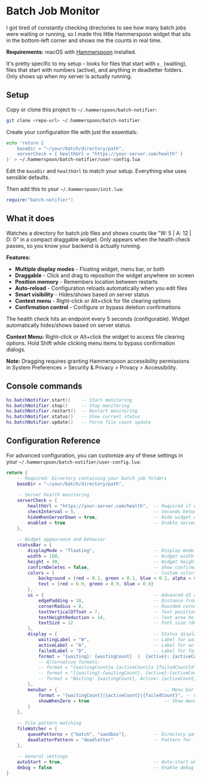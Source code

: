 # Batch Job Monitor

I got tired of constantly checking directories to see how many batch jobs were waiting or running, so I made this little Hammerspoon widget that sits in the bottom-left corner and shows me the counts in real time.

**Requirements:** macOS with [Hammerspoon](https://www.hammerspoon.org/) installed.

It's pretty specific to my setup - looks for files that start with `x_` (waiting), files that start with numbers (active), and anything in deadletter folders. Only shows up when my server is actually running.

## Setup

Copy or clone this project to `~/.hammerspoon/batch-notifier`:

```bash
git clone <repo-url> ~/.hammerspoon/batch-notifier
```

Create your configuration file with just the essentials:

```bash
echo 'return {
    baseDir = "~/your/batch/directory/path",
    serverCheck = { healthUrl = "https://your-server.com/health" }
}' > ~/.hammerspoon/batch-notifier/user-config.lua
```

Edit the `baseDir` and `healthUrl` to match your setup. Everything else uses sensible defaults.

Then add this to your `~/.hammerspoon/init.lua`:
```lua
require("batch-notifier")
```

## What it does

Watches a directory for batch job files and shows counts like "W: 5 | A: 12 | D: 0" in a compact draggable widget. Only appears when the health check passes, so you know your backend is actually running.

**Features:**
- **Multiple display modes** - Floating widget, menu bar, or both
- **Draggable** - Click and drag to reposition the widget anywhere on screen
- **Position memory** - Remembers location between restarts
- **Auto-reload** - Configuration reloads automatically when you edit files
- **Smart visibility** - Hides/shows based on server status
- **Context menu** - Right-click or Alt+click for file clearing options
- **Confirmation control** - Configure or bypass deletion confirmations

The health check hits an endpoint every 5 seconds (configurable). Widget automatically hides/shows based on server status.

**Context Menu:** Right-click or Alt+click the widget to access file clearing options. Hold Shift while clicking menu items to bypass confirmation dialogs.

**Note:** Dragging requires granting Hammerspoon accessibility permissions in System Preferences > Security & Privacy > Privacy > Accessibility.

## Console commands

```lua
hs.batchNotifier.start()    -- Start monitoring
hs.batchNotifier.stop()     -- Stop monitoring  
hs.batchNotifier.restart()  -- Restart monitoring
hs.batchNotifier.status()   -- Show current status
hs.batchNotifier.update()   -- Force file count update
```

## Configuration Reference

For advanced configuration, you can customize any of these settings in your `~/.hammerspoon/batch-notifier/user-config.lua`:

```lua
return {
    -- Required: Directory containing your batch job folders
    baseDir = "~/your/batch/directory/path",
    
    -- Server health monitoring
    serverCheck = {
        healthUrl = "https://your-server.com/health",  -- Required if using server monitoring
        checkInterval = 5,                             -- Seconds between health checks (default: 5)
        hideWhenServerDown = true,                     -- Hide widget when server is down (default: true)
        enabled = true                                 -- Enable server monitoring (default: true)
    },
    
    -- Widget appearance and behavior  
    statusBar = {
        displayMode = "floating",                      -- Display mode: "floating", "menubar", "both" (default: "floating")
        width = 180,                                   -- Widget width in pixels (default: 180)
        height = 30,                                   -- Widget height in pixels (default: 30)
        confirmDeletes = false,                        -- Show confirmation dialogs for file deletion (default: false)
        colors = {                                     -- Custom colors (optional)
            background = {red = 0.1, green = 0.1, blue = 0.1, alpha = 0.8},
            text = {red = 0.9, green = 0.9, blue = 0.9}
        },
        ui = {                                         -- Advanced UI customization (optional)
            edgePadding = 10,                          -- Distance from screen edges (default: 10)
            cornerRadius = 8,                          -- Rounded corner radius (default: 8)
            textVerticalOffset = 7,                    -- Text position adjustment (default: 7)
            textHeightReduction = 14,                  -- Text area height adjustment (default: 14)
            textSize = 12                              -- Font size (default: 12)
        },
        display = {                                    -- Status display customization (optional)
            waitingLabel = "W",                        -- Label for waiting jobs (default: "W")
            activeLabel = "A",                         -- Label for active jobs (default: "A")
            failedLabel = "D",                         -- Label for failed jobs (default: "D")
            format = "{waiting}: {waitingCount}  |  {active}: {activeCount}  |  {failed}: {failedCount}"
            -- Alternative formats:
            -- format = "{waitingCount}w {activeCount}a {failedCount}d"
            -- format = "[{waiting}:{waitingCount}, {active}:{activeCount}, {failed}:{failedCount}]"
            -- format = "Waiting: {waitingCount}, Active: {activeCount}, Failed: {failedCount}"
        },
        menubar = {                                        -- Menu bar specific settings (optional)
            format = "{waitingCount}|{activeCount}|{failedCount}", -- Compact format for menu bar space
            showWhenZero = true                            -- Show menu bar item when all counts are zero (default: true)
        }
    },
    
    -- File pattern matching
    fileWatcher = {
        queuePatterns = {"batch", "sandbox"},          -- Directory patterns to watch (default: {"batch", "sandbox"})
        deadletterPattern = "deadletter"               -- Pattern for failed job directories (default: "deadletter")
    },
    
    -- General settings
    autoStart = true,                                  -- Auto-start when Hammerspoon loads (default: true)
    debug = false                                      -- Enable debug logging (default: false)
}
```